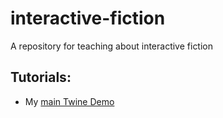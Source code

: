 # interactive-fiction
A repository for teaching about interactive fiction

## Tutorials:
 + My [main Twine Demo](https://clarissalittler.github.io/interactive-fiction/TwineDemo.html)
 
